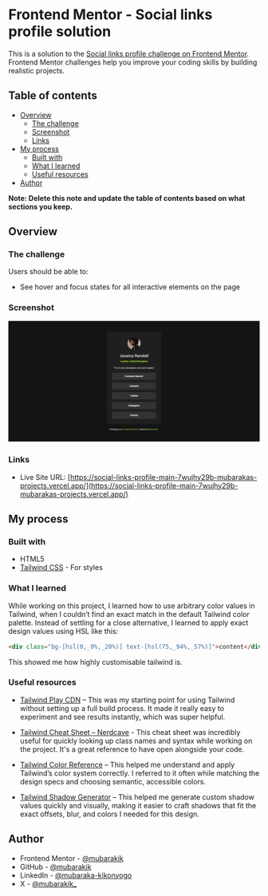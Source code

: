 # Frontend Mentor - Social links profile solution

This is a solution to the [Social links profile challenge on Frontend Mentor](https://www.frontendmentor.io/challenges/social-links-profile-UG32l9m6dQ). Frontend Mentor challenges help you improve your coding skills by building realistic projects.

## Table of contents

- [Overview](#overview)
  - [The challenge](#the-challenge)
  - [Screenshot](#screenshot)
  - [Links](#links)
- [My process](#my-process)
  - [Built with](#built-with)
  - [What I learned](#what-i-learned)
  - [Useful resources](#useful-resources)
- [Author](#author)

**Note: Delete this note and update the table of contents based on what sections you keep.**

## Overview

### The challenge

Users should be able to:

- See hover and focus states for all interactive elements on the page

### Screenshot

![](./screenshot.JPG)

### Links

- Live Site URL: [https://social-links-profile-main-7wujhy29b-mubarakas-projects.vercel.app/](https://social-links-profile-main-7wujhy29b-mubarakas-projects.vercel.app/)

## My process

### Built with

- HTML5
- [Tailwind CSS](https://tailwindcss.com/) - For styles

### What I learned

While working on this project, I learned how to use arbitrary color values in Tailwind, when I couldn’t find an exact match in the default Tailwind color palette. Instead of settling for a close alternative, I learned to apply exact design values using HSL like this:

```html
<div class="bg-[hsl(0,_0%,_20%)] text-[hsl(75,_94%,_57%)]">content</div>
```

This showed me how highly customisable tailwind is.

### Useful resources

- [Tailwind Play CDN](https://tailwindcss.com/docs/installation/play-cdn) – This was my starting point for using Tailwind without setting up a full build process. It made it really easy to experiment and see results instantly, which was super helpful.

- [Tailwind Cheat Sheet – Nerdcave](https://nerdcave.com/tailwind-cheat-sheet) - This cheat sheet was incredibly useful for quickly looking up class names and syntax while working on the project. It's a great reference to have open alongside your code.

- [Tailwind Color Reference](https://tailwindcss.com/docs/colors) – This helped me understand and apply Tailwind’s color system correctly. I referred to it often while matching the design specs and choosing semantic, accessible colors.

- [Tailwind Shadow Generator](https://folge.me/tools/tailwind-shadow-generator) – This helped me generate custom shadow values quickly and visually, making it easier to craft shadows that fit the exact offsets, blur, and colors I needed for this design.

## Author

- Frontend Mentor - [@mubarakik](https://www.frontendmentor.io/profile/mubarakik)
- GitHub - [@mubarakik](https://github.com/mubarakik)
- LinkedIn - [@mubaraka-kikonyogo](https://www.linkedin.com/in/mubaraka-kikonyogo-950010271)
- X - [@mubarakik\_](https://twitter.com/mubarakik_)
